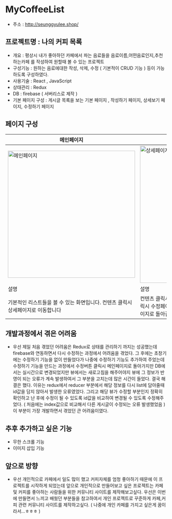 # MyCoffeeList
- 주소 : http://seunggyulee.shop/
## 프로젝트명 : 나의 커피 목록
- 개요 : 평상시 내가 좋아하던 카페에서 파는 음료들을 음료이름,어떤음료인지,추천하는카페 를 작성하여 원할때 볼 수 있는 프로젝트
- 구성기능 : 원하는 음료에대한 작성, 삭제, 수정 ( 기본적이 CRUD 기능 ) 등이 가능하도록 구성하였다.
- 사용기술 : React , JavaScript
- 상태관리 : Redux
- DB : firebase ( 서버리스로 제작 )
- 기본 페이지 구성 : 게시글 목록을 보는 기본 페이지 , 작성하기 페이지, 상세보기 페이지, 수정하기 페이지

## 페이지 구성
| 메인페이지 | 상세페이지 | 수정하기 페이지 |
| --------- | --------- | -------------- |
|<img width="397" alt="메인페이지" src="https://user-images.githubusercontent.com/59644518/124128737-03f29800-dab8-11eb-8310-9594720a3b5d.png">|<img width="429" alt="상세페이지" src="https://user-images.githubusercontent.com/59644518/124128753-0a810f80-dab8-11eb-8bc5-5161b4443f61.png">|<img width="416" alt="수정하기 페이지" src="https://user-images.githubusercontent.com/59644518/124128772-0ead2d00-dab8-11eb-911b-2e563029454b.png">|
| 설명 | 설명 | 설명 |
| 기본적인 리스트들을 볼 수 있는 화면입니다. 컨텐츠 클릭시 상세페이지로 이동합니다 | 컨텐츠 클릭시 이동한 해당 상세페이지 입니다. 수정하기 버튼 클릭시 수정페이지로 이동하고 삭제하기 클릭시 삭제후 다시 첫 페이지로 돌아갑니다. | 수정하기 페이지입니다. placeholder로 기존에 작성된 정보들을 불러오고 새로 작성후 수정하기 완료버튼을 클릭하면 수정완료후 메인페이지로 돌아갑니다. |

## 개발과정에서 겪은 어려움
- 우선 제일 처음 겪었던 어려움은 Redux로 상태를 관리하기 까지는 성공했는데 firebase와 연동하면서 다시 수정하는 과정에서 어려움을 겪었다. 그 후에는 초창기에는 수정하기 기능을 없이 만들었다가 나중에 수정하기 기능도 추가하여 주었는데 수정하기 기능을 만드는 과정에서 수정버튼 클릭시 메인페이지로 돌아가지만 DB에서는 실시간으로 변경되었지만 뷰에서는 새로고침을 해주어야지 뷰에 그 정보가 반영이 되는 오류가 계속 발생하여서 그 부분을 고치는데 많은 시간이 들었다. 결국 해결은 했다. 이유는 redux에서 reducer 부분에서 해당 정보를 다시 list에 담아줄때 id값을 담지 않아서 발생한 오류였었다. 그리고 해당 뷰가 수정할 부분인지 정확히 확인하고 난 후에 수정이 될 수 있도록 id값을 비교하여 변경될 수 있도록 수정해주었다. ( 처음에는 index값으로 비교해서 다른 게시글이 수정되는 오류 발생했었음 ) 이 부분이 가장 개발하면서 겪었던 큰 어려움이였다.

## 추후 추가하고 싶은 기능
- 무한 스크롤 기능
- 이미지 삽입 기능

## 앞으로 방향
- 우선 개인적으로 카페에서 일도 많이 했고 커피자체를 엄청 좋아하기 때문에 이 프로젝트를 시작하게 되었는데 앞으로 개인적으로 만들어보고 싶은 프로젝트는 카페 및 커피를 좋아하는 사람들을 위한 커뮤니티 사이트를 제작해보고싶다. 우선은 이번에 만들면서 느끼고 배웠던 부분들을 참고하여서 개인 프로젝트로 꾸준하게 카페,커피 관련 커뮤니티 사이트를 제작하고싶다. ( 나중에 개인 카페를 가지고 싶은게 꿈이라서...ㅎㅎㅎ )

